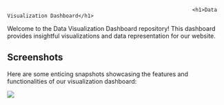                                                                 <h1>Data Visualization Dashboard</h1>
                                                                         
<p>Welcome to the Data Visualization Dashboard repository! This dashboard provides insightful visualizations and data representation for our website.</p>

<h2>Screenshots</h2>
<p>Here are some enticing snapshots showcasing the features and functionalities of our visualization dashboard:</p>
<img src="C:\Users\mayan\Pictures\Screenshots\Screenshot 2024-03-11 181022.png"/>
